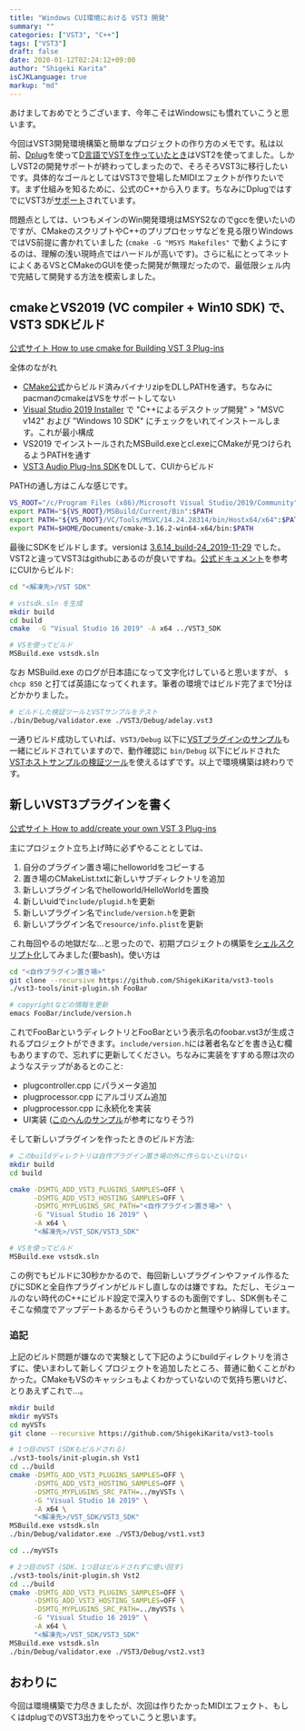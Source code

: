 ```yaml
---
title: "Windows CUI環境における VST3 開発"
summary: ""
categories: ["VST3", "C++"]
tags: ["VST3"]
draft: false
date: 2020-01-12T02:24:12+09:00
author: "Shigeki Karita"
isCJKLanguage: true
markup: "md"
---
```


あけましておめでとうございます、今年こそはWindowsにも慣れていこうと思います。

今回はVST3開発環境構築と簡単なプロジェクトの作り方のメモです。私は以前、[Dplug](https://github.com/AuburnSounds/Dplug)を使って[D言語でVSTを作っていたとき](https://qiita.com/kari_tech/items/ef47d792b4aae047b42c)はVST2を使ってました。しかしVST2の開発サポートが終わってしまったので、そろそろVST3に移行したいです。具体的なゴールとしてはVST3で登場したMIDIエフェクトが作りたいです。まず仕組みを知るために、公式のC++から入ります。ちなみにDplugではすでにVST3が[サポート](https://github.com/AuburnSounds/Dplug/tree/master/vst3/dplug/vst3)されています。

問題点としては、いつもメインのWin開発環境はMSYS2なのでgccを使いたいのですが、CMakeのスクリプトやC++のプリプロセッサなどを見る限りWindowsではVS前提に書かれていました (`cmake -G "MSYS Makefiles"` で動くようにするのは、理解の浅い現時点ではハードルが高いです)。さらに私にとってネットによくあるVSとCMakeのGUIを使った開発が無理だったので、最低限シェル内で完結して開発する方法を模索しました。

## cmakeとVS2019 (VC compiler + Win10 SDK) で、VST3 SDKビルド

[公式サイト How to use cmake for Building VST 3 Plug-ins](https://steinbergmedia.github.io/vst3_doc/vstinterfaces/cmakeUse.html)

全体のながれ

- [CMake公式](https://cmake.org/download/)からビルド済みバイナリzipをDLしPATHを通す。ちなみにpacmanのcmakeはVSをサポートしてない
- [Visual Studio 2019 Installer](https://visualstudio.microsoft.com/ja/thank-you-downloading-visual-studio/?sku=Community&rel=16) で "C++によるデスクトップ開発" > "MSVC v142" および "Windows 10 SDK" にチェックをいれてインストールします。これが最小構成
- VS2019 でインストールされたMSBuild.exeとcl.exeにCMakeが見つけられるようPATHを通す
- [VST3 Audio Plug-Ins SDK](https://www.steinberg.net/vst3sdk)をDLして、CUIからビルド

PATHの通し方はこんな感じです。

```bash
VS_ROOT="/c/Program Files (x86)/Microsoft Visual Studio/2019/Community"
export PATH="${VS_ROOT}/MSBuild/Current/Bin":$PATH
export PATH="${VS_ROOT}/VC/Tools/MSVC/14.24.28314/bin/Hostx64/x64":$PATH
export PATH=$HOME/Documents/cmake-3.16.2-win64-x64/bin:$PATH
```

最後にSDKをビルドします。versionは [3.6.14_build-24_2019-11-29](https://github.com/steinbergmedia/vst3sdk/commit/0908f475f52af56682321192d800ef25d1823dd2) でした。VST2と違ってVST3はgithubにあるのが良いですね。[公式ドキュメント](https://steinbergmedia.github.io/vst3_doc/vstinterfaces/cmakeUse.html)を参考にCUIからビルド:

```bash
cd "<解凍先>/VST SDK"

# vstsdk.sln を生成
mkdir build
cd build
cmake  -G "Visual Studio 16 2019" -A x64 ../VST3_SDK

# VSを使ってビルド
MSBuild.exe vstsdk.sln
```

なお MSBuild.exe のログが日本語になって文字化けしていると思いますが、 `$ chcp 850` と打てば英語になってくれます。筆者の環境ではビルド完了まで1分ほどかかりました。

```bash
# ビルドした検証ツールとVSTサンプルをテスト
./bin/Debug/validator.exe ./VST3/Debug/adelay.vst3
```

一通りビルド成功していれば、`VST3/Debug` 以下に[VSTプラグインのサンプル](https://github.com/steinbergmedia/vst3_public_sdk/tree/master/samples/vst)も一緒にビルドされていますので、動作確認に `bin/Debug` 以下にビルドされた[VSTホストサンプルの検証ツール](https://github.com/steinbergmedia/vst3_public_sdk/tree/master/samples/vst-hosting/validator)を使えるはずです。以上で環境構築は終わりです。


## 新しいVST3プラグインを書く

[公式サイト How to add/create your own VST 3 Plug-ins](https://steinbergmedia.github.io/vst3_doc/vstinterfaces/addownplugs.html)

主にプロジェクト立ち上げ時に必ずやることとしては、

1. 自分のプラグイン置き場にhelloworldをコピーする
2. 置き場のCMakeList.txtに新しいサブディレクトリを追加
3. 新しいプラグイン名でhelloworld/HelloWorldを置換
4. 新しいuidで`include/plugid.h`を更新
5. 新しいプラグイン名で`include/version.h`を更新
6. 新しいプラグイン名で`resource/info.plist`を更新

これ毎回やるの地獄だな...と思ったので、初期プロジェクトの構築を[シェルスクリプト化](https://github.com/ShigekiKarita/vst3-tools/blob/master/init-plugin.sh)してみました(要bash)。使い方は

```bash
cd "<自作プラグイン置き場>"
git clone --recursive https://github.com/ShigekiKarita/vst3-tools
./vst3-tools/init-plugin.sh FooBar

# copyrightなどの情報を更新
emacs FooBar/include/version.h
```

これでFooBarというディレクトリとFooBarという表示名のfoobar.vst3が生成されるプロジェクトができます。`include/version.h`には著者名などを書き込む欄もありますので、忘れずに更新してください。ちなみに実装をすすめる際は次のようなステップがあるとのこと:

- plugcontroller.cpp にパラメータ追加
- plugprocessor.cpp にアルゴリズム追加
- plugprocessor.cpp に永続化を実装
- UI実装 ([このへんのサンプル](https://github.com/steinbergmedia/vst3_public_sdk/tree/bb0e864a336bbe9cc8d6dce1b9f47430d81ee84f/samples/vst/pitchnames/source)が参考になりそう?)

そして新しいプラグインを作ったときのビルド方法:

```bash
# このbuildディレクトリは自作プラグイン置き場の外に作らないといけない
mkdir build
cd build

cmake -DSMTG_ADD_VST3_PLUGINS_SAMPLES=OFF \
      -DSMTG_ADD_VST3_HOSTING_SAMPLES=OFF \
	  -DSMTG_MYPLUGINS_SRC_PATH="<自作プラグイン置き場>" \
	  -G "Visual Studio 16 2019" \
	  -A x64 \
	  "<解凍先>/VST_SDK/VST3_SDK"

# VSを使ってビルド
MSBuild.exe vstsdk.sln
```

この例でもビルドに30秒かかるので、毎回新しいプラグインやファイル作るたびにSDKと全自作プラグインがビルドし直しなのは嫌ですね。ただし、モジュールのない時代のC++にビルド設定で深入りするのも面倒ですし、SDK側もそこそこな頻度でアップデートあるからそういうものかと無理やり納得しています。

### 追記

上記のビルド問題が嫌なので実験として下記のようにbuildディレクトリを消さずに、使いまわして新しくプロジェクトを追加したところ、普通に動くことがわかった。CMakeもVSのキャッシュもよくわかっていないので気持ち悪いけど、とりあえずこれで...。

```bash
mkdir build
mkdir myVSTs
cd myVSTs
git clone --recursive https://github.com/ShigekiKarita/vst3-tools

# 1つ目のVST (SDKもビルドされる)
./vst3-tools/init-plugin.sh Vst1
cd ../build
cmake -DSMTG_ADD_VST3_PLUGINS_SAMPLES=OFF \
      -DSMTG_ADD_VST3_HOSTING_SAMPLES=OFF \
	  -DSMTG_MYPLUGINS_SRC_PATH=../myVSTs \
	  -G "Visual Studio 16 2019" \
	  -A x64 \
	  "<解凍先>/VST_SDK/VST3_SDK"
MSBuild.exe vstsdk.sln
./bin/Debug/validator.exe ./VST3/Debug/vst1.vst3

cd ../myVSTs

# 2つ目のVST (SDK、1つ目はビルドされずに使い回す)
./vst3-tools/init-plugin.sh Vst2
cd ../build
cmake -DSMTG_ADD_VST3_PLUGINS_SAMPLES=OFF \
      -DSMTG_ADD_VST3_HOSTING_SAMPLES=OFF \
	  -DSMTG_MYPLUGINS_SRC_PATH=../myVSTs \
	  -G "Visual Studio 16 2019" \
	  -A x64 \
	  "<解凍先>/VST_SDK/VST3_SDK"
MSBuild.exe vstsdk.sln
./bin/Debug/validator.exe ./VST3/Debug/vst2.vst3
```



## おわりに

今回は環境構築で力尽きましたが、次回は作りたかったMIDIエフェクト、もしくはdplugでのVST3出力をやっていこうと思います。
